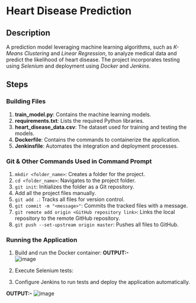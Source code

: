 # Heart Disease Prediction

## Description
A prediction model leveraging machine learning algorithms, such as *K-Means Clustering* and *Linear Regression*, to analyze medical data and predict the likelihood of heart disease. The project incorporates testing using *Selenium* and deployment using *Docker* and *Jenkins*.

## Steps

### Building Files
1) **train_model.py**: Contains the machine learning models.
2) **requirements.txt**: Lists the required Python libraries.
3) **heart_disease_data.csv**: The dataset used for training and testing the models.
4) **Dockerfile**: Contains the commands to containerize the application.
5) **Jenkinsfile**: Automates the integration and deployment processes.

### Git & Other Commands Used in Command Prompt
1) `mkdir <folder_name>`: Creates a folder for the project.
2) `cd <folder_name>`: Navigates to the project folder.
3) `git init`: Initializes the folder as a Git repository.
4) Add all the project files manually.
5) `git add .`: Tracks all files for version control.
6) `git commit -m "<message>"`: Commits the tracked files with a message.
7) `git remote add origin <GitHub repository link>`: Links the local repository to the remote GitHub repository.
8) `git push --set-upstream origin master`: Pushes all files to GitHub.

### Running the Application
1) Build and run the Docker container:
**OUTPUT:-**  
 ![image](https://github.com/user-attachments/assets/cbedb0ee-0fc4-4286-8e1e-52849fe34c86)

2) Execute Selenium tests:

 
3) Configure Jenkins to run tests and deploy the application automatically.

**OUTPUT:-**
![image](https://github.com/user-attachments/assets/333fc368-05e4-4b17-aafe-85114cfb7307)

